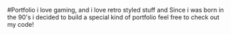 #Portfolio
i love gaming, and i love retro styled stuff and
Since i was born in the 90's i decided to build a special kind of portfolio
feel free to check out my code!
